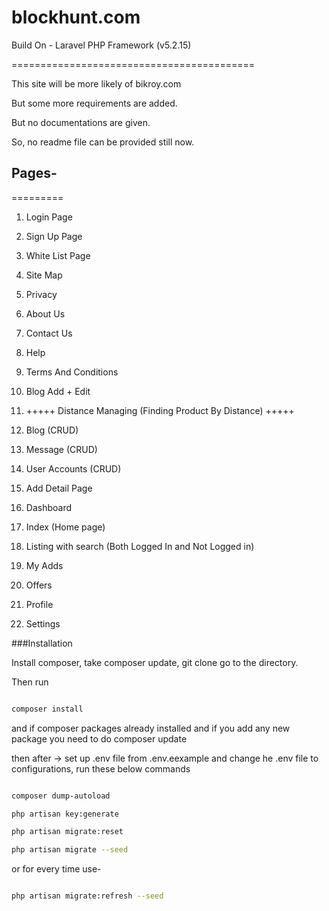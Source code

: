 # blockhunt.com

Build On - Laravel PHP Framework (v5.2.15)

==========================================

This site will be more likely of bikroy.com

But some more requirements are added.

But no documentations are given.

So, no readme file can be provided still now.


## Pages-
=========

 1. Login Page

 2. Sign Up Page

 3. White List Page

 4. Site Map

 5. Privacy

 6. About Us

 7. Contact Us

 8. Help

 9. Terms And Conditions

 10. Blog Add + Edit

 11. +++++ Distance Managing (Finding Product By Distance) +++++

 12. Blog (CRUD)

 13. Message (CRUD)

 14. User Accounts (CRUD)

 15. Add Detail Page

 16. Dashboard

 17. Index (Home page)

 18. Listing with search (Both Logged In and Not Logged in)

 19. My Adds

 20. Offers

 21. Profile

 22. Settings


###Installation

Install composer, take composer update, git clone go to the directory.

Then run

```bash

composer install

```

and if composer packages already installed and if you add any new package you need to do composer update

then after -> set up .env file from .env.eexample and change he .env file to configurations, run these below commands

```bash

composer dump-autoload

php artisan key:generate

php artisan migrate:reset

php artisan migrate --seed

```

or for every time use-

```bash

php artisan migrate:refresh --seed

```
